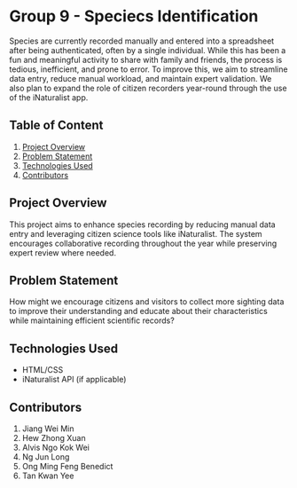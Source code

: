 # Group 9 - Speciecs Identification 

Species are currently recorded manually and entered into a spreadsheet after being authenticated, often by a single individual. While this has been a fun and meaningful activity to share with family and friends, the process is tedious, inefficient, and prone to error. To improve this, we aim to streamline data entry, reduce manual workload, and maintain expert validation. We also plan to expand the role of citizen recorders year-round through the use of the iNaturalist app.

## Table of Content
1. [Project Overview](#project-overview)
2. [Problem Statement](#problem-statement)
3. [Technologies Used](#technologies-used)
4. [Contributors](#contributors)

## Project Overview
This project aims to enhance species recording by reducing manual data entry and leveraging citizen science tools like iNaturalist. The system encourages collaborative recording throughout the year while preserving expert review where needed.


## Problem Statement
How might we encourage citizens and visitors to collect more sighting data to improve their understanding and educate about their characteristics while maintaining efficient scientific records?

## Technologies Used
- HTML/CSS
- iNaturalist API (if applicable)

## Contributors
1. Jiang Wei Min
2. Hew Zhong Xuan
3. Alvis Ngo Kok Wei
4. Ng Jun Long
5. Ong Ming Feng Benedict
6. Tan Kwan Yee
